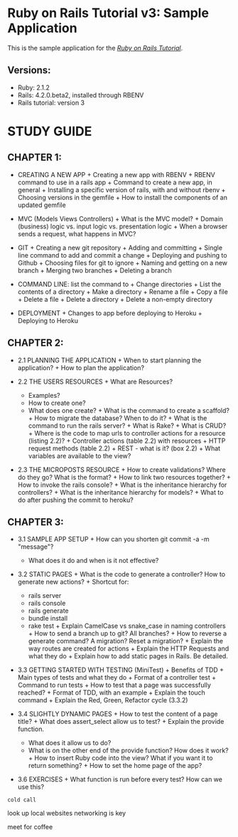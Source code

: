 # Ruby on Rails Tutorial v3: Sample Application

This is the sample application for the [*Ruby on Rails Tutorial*](http://railstutorial.org/).

## Versions:
 + Ruby: 2.1.2
 + Rails: 4.2.0.beta2, installed through RBENV
 + Rails tutorial: version 3

# STUDY GUIDE

  ## CHAPTER 1:

   + CREATING A NEW APP
    + Creating a new app with RBENV
    + RBENV command to use in a rails app
    + Command to create a new app, in general
    + Installing a specific version of rails, with and without rbenv
    + Choosing versions in the gemfile
    + How to install the components of an  updated gemfile

   + MVC (Models Views Controllers)
    + What is the MVC model?
    + Domain (business) logic vs. input logic vs. presentation logic
    + When a browser sends a request, what happens in MVC?

   + GIT
    + Creating a new git repository
    + Adding and committing
    + Single line command to add and commit a change
    + Deploying and pushing to Github
    + Choosing files for git to ignore
    + Naming and getting on a new branch
    + Merging two branches
    + Deleting a branch

   + COMMAND LINE: list the command to
    + Change directories
    + List the contents of a directory
    + Make a directory
    + Rename a file
    + Copy a file
    + Delete a file
    + Delete a directory
    + Delete a non-empty directory

   + DEPLOYMENT
    + Changes to app before deploying to Heroku
    + Deploying to Heroku

  ## CHAPTER 2:
   + 2.1 PLANNING THE APPLICATION
    + When to start planning the application? 
    + How to plan the application?
    
   + 2.2 THE USERS RESOURCES
    + What are Resources? 
      + Examples? 
      + How to create one? 
      + What does one create?
    + What is the command to create a scaffold?
    + How to migrate the database?  When to do it?
    + What is the command to run the rails server?
    + What is Rake?
    + What is CRUD?
    + Where is the code to map urls to controller actions for a resource (listing 2.2)?
    + Controller actions (table 2.2) with resources
    + HTTP request methods (table 2.2)
    + REST - what is it? (box 2.2)
    + What variables are available to the view?

   + 2.3 THE MICROPOSTS RESOURCE
    + How to create validations?  Where do they go?  What is the format?
    + How to link two resources together?
    + How to invoke the rails console? 
    + What is the inheritance hierarchy for controllers?
    + What is the inheritance hierarchy for models?
    + What to do after pushing the commit to heroku?

  ## CHAPTER 3:
   + 3.1 SAMPLE APP SETUP
    + How can you shorten git commit -a -m "message"? 
      + What does it do and when is it not effective?

   + 3.2 STATIC PAGES
    + What is the code to generate a controller?  How to generate new actions?
    + Shortcut for:
      + rails server
      + rails console
      + rails generate
      + bundle install
      + rake test
    + Explain CamelCase vs snake_case in naming controllers
    + How to send a branch up to git?  All branches?
    + How to reverse a generate command?  A migration?  Reset a migration?
    + Explain the way routes are created for actions
    + Explain the HTTP Requests and what they do
    + Explain how to add static pages in Rails.  Be detailed.

   + 3.3 GETTING STARTED WITH TESTING (MiniTest)
    + Benefits of TDD
    + Main types of tests and what they do
    + Format of a controller test
    + Command to run tests
    + How to test that a page was successfully reached?
    + Format of TDD, with an example
    + Explain the touch command
    + Explain the Red, Green, Refactor cycle (3.3.2)

   + 3.4 SLIGHTLY DYNAMIC PAGES
    + How to test the content of a page title?
    + What does assert_select allow us to test?
    + Explain the provide function. 
      + What does it allow us to do?
      + What is on the other end of the provide function?  How does it work?
    + How to insert Ruby code into the view?  What if you want it to return something?
    + How to set the home page of the app?

   + 3.6 EXERCISES
    + What function is run before every test?  How can we use this?










    cold call
look up local websites
networking is key

meet for coffee
